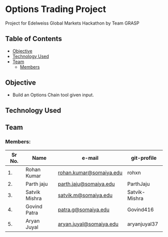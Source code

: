 # Options Trading Project
Project for Edelweiss Global Markets Hackathon by Team GRASP

## Table of Contents
- [Objective](#objective)
- [Technology Used](#technology-used)
- [Team](#team)
    - [Members](#members)

## Objective
- Build an Options Chain tool given input.

## Technology Used

## Team
### Members:
| Sr No. | Name          | e-mail                    | git-profile    |
| ------ | ------------- | ------------------------- | -------------- |
| 1.     | Rohan Kumar   | rohan.kumar@somaiya.edu   | rohxn          |
| 2.     | Parth jaju    | parth.jaju@somaiya.edu    | ParthJaju      |
| 3.     | Satvik Mishra | satvik.m@somaiya.edu      | Satvik-Mishra     |
| 4.     | Govind Patra  | patra.g@somaiya.edu       | Govind416      |
| 5.     | Aryan Juyal   | aryan.juyal@somaiya.edu   | aryanjuyal37   |

